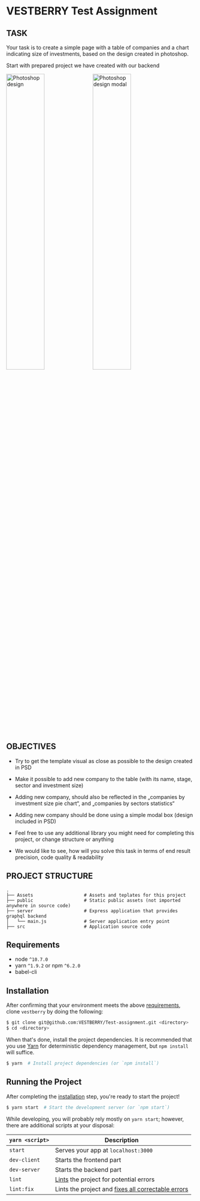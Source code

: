 # VESTBERRY Test Assignment

## TASK

Your task is to create a simple page with a table of companies and a chart indicating size of investments, based on the design created in photoshop.

Start with prepared project we have created with our backend

<img src="Assets/VB_Testovacie_Zadanie.png" width="45%" alt="Photoshop design" /> <img src="Assets/VB_Testovacie_Zadanie2.png" width="45%" alt="Photoshop design modal" />

## OBJECTIVES

* Try to get the template visual as close as possible to the design created in PSD

* Make it possible to add new company to the table (with its name, stage, sector and investment size)

* Adding new company, should also be reflected in the „companies by investment size pie chart“, and „companies by sectors statistics“

* Adding new company should be done using a simple modal box (design included in PSD)

* Feel free to use any additional library you might need for completing this project, or change structure or anything

* We would like to see, how will you solve this task in terms of end result precision, code quality & readability

## PROJECT STRUCTURE

```
.
├── Assets                   # Assets and teplates for this project
├── public                   # Static public assets (not imported anywhere in source code)
├── server                   # Express application that provides graphql backend
│   └── main.js              # Server application entry point
├── src                      # Application source code
```

## Requirements
* node `^10.7.0`
* yarn `^1.9.2` or npm `^6.2.0`
* babel-cli

## Installation

After confirming that your environment meets the above [requirements](#requirements), clone `vestberry` by doing the following:

```bash
$ git clone git@github.com:VESTBERRY/Test-assignment.git <directory>
$ cd <directory>
```

When that's done, install the project dependencies. It is recommended that you use [Yarn](https://yarnpkg.com/) for deterministic dependency management, but `npm install` will suffice.

```bash
$ yarn  # Install project dependencies (or `npm install`)
```

## Running the Project

After completing the [installation](#installation) step, you're ready to start the project!

```bash
$ yarn start  # Start the development server (or `npm start`)
```

While developing, you will probably rely mostly on `yarn start`; however, there are additional scripts at your disposal:

|`yarn <script>`        |Description|
|-----------------------|-----------|
|`start`                |Serves your app at `localhost:3000`|
|`dev-client`           |Starts the frontend part|
|`dev-server`           |Starts the backend part|
|`lint`                 |[Lints](http://stackoverflow.com/questions/8503559/what-is-linting) the project for potential errors|
|`lint:fix`             |Lints the project and [fixes all correctable errors](http://eslint.org/docs/user-guide/command-line-interface.html#fix)|
